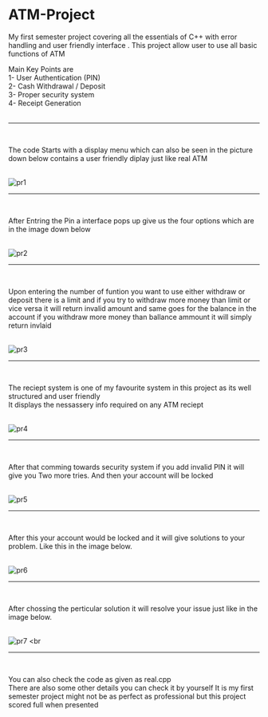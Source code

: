 # ATM-Project

My first semester project covering all the essentials of C++ with error handling and user friendly interface . This project allow user to use all basic functions of ATM

Main Key Points are  <br>
1- User Authentication (PIN)<br>
2- Cash Withdrawal / Deposit<br>
3- Proper security system <br>
4- Receipt Generation<br>
<br><hr><br>


The code Starts with a display menu which can also be seen in the picture down below  contains a user friendly diplay just like real ATM <br><br>

![pr1](https://github.com/user-attachments/assets/c3d01d01-a85f-4800-a2e2-8ba11d9e6c99)
<br><hr><br>


After Entring the Pin  a interface pops up give us the four options  which are in the image down below<br><br>

![pr2](https://github.com/user-attachments/assets/529bdd42-cae4-4e6a-866c-1755c5da4471)<br><hr><br>


Upon entering the number of funtion you want to use either withdraw or deposit there is a limit and if you try to withdraw more money than limit or vice versa
it will return invalid amount and same goes for the balance in the account if you withdraw more money than ballance ammount
it will simply return invlaid<br><br>

![pr3](https://github.com/user-attachments/assets/159864ca-897c-41f1-81bf-fa5e0b03f951)
<br><hr><br>

The reciept system is one of my favourite system in this project as its well structured and user friendly  
It displays the nessassery info required on any ATM reciept <br><br>


![pr4](https://github.com/user-attachments/assets/f066a31f-b97d-402f-b654-05318b8ea200)<br><hr><br>



After that comming towards security system if you add invalid PIN it will give you Two more tries.
And then your account will be locked<br><br>

![pr5](https://github.com/user-attachments/assets/7f703400-357a-42ba-b360-b6f35bec49e7)<br><hr><br>


After this your account would be locked and it will give solutions to your problem.
Like this in the image below.<br><br>

![pr6](https://github.com/user-attachments/assets/34aaaf6c-2988-4d89-9e87-edaffdcac7fb)<br><hr><br>


After chossing the perticular solution it will resolve your issue just like in the image below.<br><br>

![pr7](https://github.com/user-attachments/assets/3d05e44e-ba26-4e1f-b73b-4edeb7d4b6ba)
<br<hr><br>

You can also check the code as given as real.cpp  
There are also some other details you can check it by yourself 
It is my first semester project might not be as perfect as professional but this project scored full when presented 









